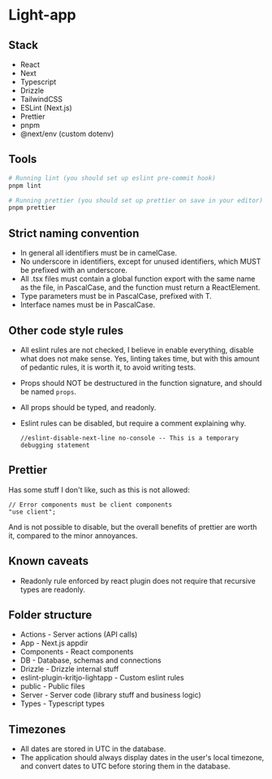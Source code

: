 # Light-app

## Stack

- React
- Next
- Typescript
- Drizzle
- TailwindCSS
- ESLint (Next.js)
- Prettier
- pnpm
- @next/env (custom dotenv)

## Tools

```bash
# Running lint (you should set up eslint pre-commit hook)
pnpm lint

# Running prettier (you should set up prettier on save in your editor)
pnpm prettier
```

## Strict naming convention

- In general all identifiers must be in camelCase.
- No underscore in identifiers, except for unused identifiers, which MUST be prefixed with an underscore.
- All .tsx files must contain a global function export with the same name as the file, in PascalCase, and the function must return a ReactElement.
- Type parameters must be in PascalCase, prefixed with T.
- Interface names must be in PascalCase.

## Other code style rules

- All eslint rules are not checked, I believe in enable everything, disable what does not make sense. Yes, linting takes time, but with this amount
  of pedantic rules, it is worth it, to avoid writing tests.
- Props should NOT be destructured in the function signature, and should be named `props`.
- All props should be typed, and readonly.
- Eslint rules can be disabled, but require a comment explaining why.

  `//eslint-disable-next-line no-console -- This is a temporary debugging statement`

## Prettier

Has some stuff I don't like, such as this is not allowed:

```tsx
// Error components must be client components
"use client";
```

And is not possible to disable, but the overall benefits of prettier are worth it, compared to the minor annoyances.

## Known caveats

- Readonly rule enforced by react plugin does not require that recursive types are readonly.

## Folder structure

- Actions - Server actions (API calls)
- App - Next.js appdir
- Components - React components
- DB - Database, schemas and connections
- Drizzle - Drizzle internal stuff
- eslint-plugin-kritjo-lightapp - Custom eslint rules
- public - Public files
- Server - Server code (library stuff and business logic)
- Types - Typescript types

## Timezones
- All dates are stored in UTC in the database.
- The application should always display dates in the user's local timezone, and convert dates to UTC before storing them in the database.